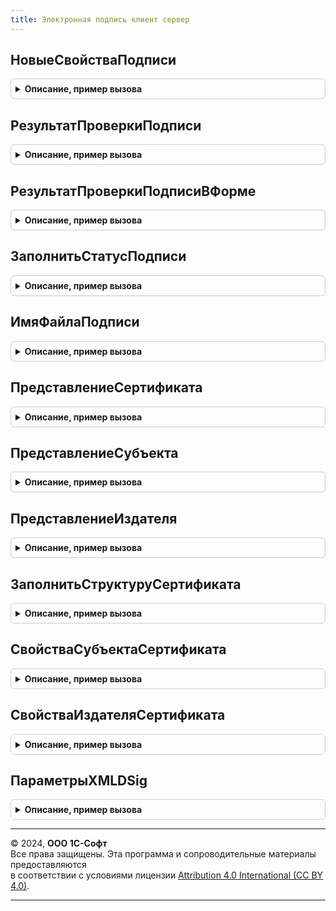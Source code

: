 ```yaml
---
title: Электронная подпись клиент сервер
---
```



## НовыеСвойстваПодписи
<details style="margin: 1em 0; padding: 0.5em; border: 1px solid #ccc; border-radius: 6px;">

<summary style="font-weight: bold; cursor: pointer;">Описание, пример вызова</summary>

```bsl

// Конструктор параметра СвойстваПодписи для добавления и обновления данных электронной подписи.
// Содержит развернутое описание подписи.
//
// Возвращаемое значение:
//   Структура:
//     * Подпись             - ДвоичныеДанные - результат подписания.
//                           - Строка - подписанный КонвертXML, если передавался в данных.
//     * УстановившийПодпись - СправочникСсылка.Пользователи - пользователь, который
//                           подписал объект информационной базы.
//     * Комментарий         - Строка - комментарий, если он был введен при подписании.
//     * ИмяФайлаПодписи     - Строка - если подпись добавлена из файла.
//     * ДатаПодписи         - Дата - дата, когда подпись была сделана. Имеет смысл для случаев,
//                           когда дату невозможно извлечь из данных подписи.
//     * ПропуститьПриПродлении - Булево - не подлежит усовершенствованию, например,
//                                достоверность обеспечивается оператором электронного документооборота.
//
//     Используются при обновлении результата проверки подписи:
//     * ДатаПроверкиПодписи - Дата - дата последней проверки подписи.
//     * ПодписьВерна        - Булево - результат последней проверки подписи.
//     * ТребуетсяПроверка   - Булево - не удалось проверить подпись.
//     * ПодписьМатематическиВерна - Булево - вычисляется при проверке подписи без дополнительных атрибутов.
//     * ОшибкаМатематическойПроверкиПодписи - Строка - ошибка при ПроверитьПодпись с флагом
//                                                      ПроверитьДополнительныеАтрибуты = Ложь
//     * ОшибкаПроверкиДополнительныхАтрибутов - Строка - ошибка при проверке сертификата и атрибутов
//                                                        усовершенствованной подписи, таких как метка времени.
//     * ДополнительныеАтрибутыПровереныВручную - Булево - признак ПодписьВерна в части доп. атрибутов установлен
//         вручную (в случае ПодписьМатематическиВерна = Ложь - Исключение при ручной установке)
//     * АвторРучнойПроверкиДополнительныхАтрибутов - СправочникСсылка.Пользователи
//     * ОбоснованиеРучнойПроверкиДополнительныхАтрибутов - Строка - ссылка на организацию, подтвердившую достоверность
//                                                                   подписи, например, Оператор ЭДО
//
//     Используются при обновлении усовершенствованной подписи:
//     * ПодписанныйОбъект   - ОпределяемыйТип.ПодписанныйОбъект - объект, с которым связана подпись.
//                             Игнорируется в методах, в которые объект передается как параметр.
//     * ПорядковыйНомер     - Число - идентификатор подписи, по которому можно упорядочивать их в списке.
//                             Не заполнен, если подпись не связана с объектом.
//     * ОшибкаПриАвтоматическомПродлении - Булево - не использовать, служебный, заполняется регламентным заданием.
//     Используются для связи с машиночитаемой доверенностью:
//     * ИдентификаторПодписи - УникальныйИдентификатор
//     * РезультатПроверкиПодписиПоМЧД - Массив из Структура, Структура - МашиночитаемыеДоверенностиФНС.РезультатПроверкиПодписиПоМЧД
//
//     Производные свойства подписи:
//     * ТипПодписи          - ПеречислениеСсылка.ТипыПодписиКриптографии
//     * СрокДействияПоследнейМеткиВремени - Дата - срок действия сертификата, которым подписана
//                                           последняя метка времени (или пустая дата, если нет метки времени),
//                                           если удалось определить с помощью МенеджерКриптографии
//     * Сертификат          - ХранилищеЗначения - содержит выгрузку сертификата,
//                             который использовался для подписания (содержится в подписи).
//                           - ДвоичныеДанные
//     * Отпечаток           - Строка - отпечаток сертификата в формате строки Base64.
//     * КомуВыданСертификат - Строка - представление субъекта, полученное из двоичных данных сертификата.
//     * ОписаниеСертификата - Структура - свойство, требуемое для сертификатов, которые
//                             не могут быть переданы в метод платформы СертификатКриптографии, со свойствами:
//        ** СерийныйНомер  - Строка - серийный номер сертификата, как у объекта платформы СертификатКриптографии.
//        ** КемВыдан       - Строка - как возвращает функция ПредставлениеИздателя.
//        ** КомуВыдан      - Строка - как возвращает функция ПредставлениеСубъекта.
//        ** ДатаНачала     - Строка - дата сертификата, как у объекта платформы СертификатКриптографии в формате "ДЛФ=D".
//        ** ДатаОкончания  - Строка - дата сертификата, как у объекта платформы СертификатКриптографии в формате "ДЛФ=D".
//        ** ДействителенДо - Строка - (необязательный) минимальная дата из дат окончания открытого и закрытого ключа
//                                     (если указана в сертификате) в формате "ДЛФ=D".
//
Функция НовыеСвойстваПодписи() Экспорт
```

Пример вызова
```bsl
Результат = ЭлектроннаяПодписьКлиентСервер.НовыеСвойстваПодписи() 
```
</details>

## РезультатПроверкиПодписи
<details style="margin: 1em 0; padding: 0.5em; border: 1px solid #ccc; border-radius: 6px;">

<summary style="font-weight: bold; cursor: pointer;">Описание, пример вызова</summary>

```bsl

// Результат проверки подписи.
//
// Возвращаемое значение:
//  Структура:
//   * Результат - Булево     - Истина, если проверка выполнена успешно.
//             - Строка       - описание ошибки проверки подписи.
//             - Неопределено - не удалось получить менеджер криптографии (когда не указан).
//   * ПодписьВерна        - Булево, Неопределено - результат последней проверки подписи.
//   * СертификатОтозван   - Булево - ошибка связана с тем, что сертификат отозван.
//   * ТребуетсяПроверка   - Булево - не удалось проверить подпись.
//   * ПодписьМатематическиВерна - Булево - вычисляется при проверке подписи без проверки сертификатов
//                                           и атрибутов усовершенствованной подписи, таких как метка времени.
//   * ОшибкаМатематическойПроверкиПодписи - Строка - ошибка при ПроверитьПодпись с флагом
//                                                    ПроверитьДополнительныеАтрибуты = Ложь
//   * ОшибкаПроверкиДополнительныхАтрибутов - Строка - ошибка при проверке сертификата и атрибутов усовершенствованной
//                                                      подписи, таких как метка времени.
//   * ПараметрыПроверкиСертификата - см. ЭлектроннаяПодписьКлиент.ПараметрыПроверкиПодписи.ПроверятьСертификат
//
//   * ТипПодписи          - ПеречислениеСсылка.ТипыПодписиКриптографии - не заполнен при проверке подписей конверта XML.
//   * СрокДействияПоследнейМеткиВремени - Дата - срок действия сертификата, которым подписана
//    последняя метка времени (или пустая дата, если нет метки времени), если удалось определить с помощью МенеджерКриптографии.
//   * НеподтвержденнаяДатаПодписи - Дата - неподтвержденная дата подписи.
//                                 - Неопределено - неподтвержденная дата подписи отсутствует в данных подписи и для
//                                                конверта XML.
//   * ДатаПодписиИзМетки  - Дата - дата самой ранней метки времени.
//                         - Неопределено - метка времени отсутствует в данных подписи и при проверке конверта XML.
//   * Сертификат          - ДвоичныеДанные - сертификат подписанта
//   * Отпечаток           - Строка - отпечаток сертификата в формате строки Base64.
//   * КомуВыданСертификат - Строка - представление субъекта, полученное из двоичных данных сертификата.
//
Функция РезультатПроверкиПодписи() Экспорт
```

Пример вызова
```bsl
Результат = ЭлектроннаяПодписьКлиентСервер.РезультатПроверкиПодписи() 
```
</details>

## РезультатПроверкиПодписиВФорме
<details style="margin: 1em 0; padding: 0.5em; border: 1px solid #ccc; border-radius: 6px;">

<summary style="font-weight: bold; cursor: pointer;">Описание, пример вызова</summary>

```bsl

// Конструктор для заполнения результата проверки подписи в форме.
//
// Возвращаемое значение:
//  Структура - результат проверки подписи в форме:
//   * ПорядковыйНомер - см. НовыеСвойстваПодписи.ПорядковыйНомер
//   * Объект - см. НовыеСвойстваПодписи.ПодписанныйОбъект
//   * ДатаПодписи - см. НовыеСвойстваПодписи.ДатаПодписи
//   * Комментарий - см. НовыеСвойстваПодписи.Комментарий
//   * АдресПодписи - Строка - адрес подписи во временном хранилище.
//   * Отпечаток - см. НовыеСвойстваПодписи.Отпечаток
//   * АдресСертификата - Строка - адрес сертификата во временном хранилище.
//   * ПодписьВерна - см. НовыеСвойстваПодписи.ПодписьВерна
//   * ДатаПроверкиПодписи - см. НовыеСвойстваПодписи.ДатаПроверкиПодписи
//   * КомуВыданСертификат - см. НовыеСвойстваПодписи.КомуВыданСертификат
//   * ТребуетсяПроверка - см. НовыеСвойстваПодписи.ТребуетсяПроверка
//   * УстановившийПодпись - см. НовыеСвойстваПодписи.УстановившийПодпись
//   * ТипПодписи - см. НовыеСвойстваПодписи.ТипПодписи
//   * СрокДействияПоследнейМеткиВремени - см. НовыеСвойстваПодписи.СрокДействияПоследнейМеткиВремени
//   * МашиночитаемаяДоверенность - СправочникСсылка.МашиночитаемыеДоверенности
//   * МашиночитаемаяДоверенностьВерна - Булево
//   * РезультатПроверкиПодписиПоМЧД - см. НовыеСвойстваПодписи.РезультатПроверкиПодписиПоМЧД
//   * РезультатПроверки - Структура - свойства результата проверки подписи для хранения в базе:
//     ** ПодписьМатематическиВерна - Булево
//     ** ОшибкаМатематическойПроверкиПодписи - Строка - текст ошибки.
//     ** ОшибкаПроверкиДополнительныхАтрибутов - Строка - текст ошибки.
//     ** ДополнительныеАтрибутыПровереныВручную - Булево - признак ручной проверки подписи.
//     ** АвторРучнойПроверкиДополнительныхАтрибутов - СправочникСсылка.Пользователи
//     ** ОбоснованиеРучнойПроверкиДополнительныхАтрибутов - Строка
//   * РезультатПроверкиКраткий - Строка - для отображения результата проверки подписи в форме.
//
Функция РезультатПроверкиПодписиВФорме() Экспорт
```

Пример вызова
```bsl
Результат = ЭлектроннаяПодписьКлиентСервер.РезультатПроверкиПодписиВФорме() 
```
</details>

## ЗаполнитьСтатусПодписи
<details style="margin: 1em 0; padding: 0.5em; border: 1px solid #ccc; border-radius: 6px;">

<summary style="font-weight: bold; cursor: pointer;">Описание, пример вызова</summary>

```bsl

// Заполняет для отображения в форме текст проверки подписи и помещает его в атрибут РезультатПроверкиКраткий .
//
// Параметры:
//  СвойстваПодписи - см. РезультатПроверкиПодписиВФорме
//  ДатаСеанса - Дата
//
Процедура ЗаполнитьСтатусПодписи(СвойстваПодписи, ДатаСеанса) Экспорт
```

Пример вызова
```bsl
ЭлектроннаяПодписьКлиентСервер.ЗаполнитьСтатусПодписи(СвойстваПодписи, ДатаСеанса) 
```
</details>

## ИмяФайлаПодписи
<details style="margin: 1em 0; padding: 0.5em; border: 1px solid #ccc; border-radius: 6px;">

<summary style="font-weight: bold; cursor: pointer;">Описание, пример вызова</summary>

```bsl

// Формирует имя файла подписи по шаблону.
//
// Параметры:
//  ИмяБезРасширения			 - Строка - исходное имя файла без расширения. Например, ПодписанныйОбъект.Наименование.
//  КомуВыданСертификат			 - Строка - владелец сертификата (фамилия, имя, организация, должность).
//  РасширениеДляФайловПодписи	 - Строка - расширение для файлов подписи, добавляемое к имени файла.
//  ТребуетсяРазделитель		 - Булево - признак дополнительной установки разделителя в имени файла.
//
// Возвращаемое значение:
//  Строка
//
Функция ИмяФайлаПодписи(ИмяБезРасширения, КомуВыданСертификат, РасширениеДляФайловПодписи, ТребуетсяРазделитель = Истина) Экспорт
```

Пример вызова
```bsl
Результат = ЭлектроннаяПодписьКлиентСервер.ИмяФайлаПодписи(ИмяБезРасширения, КомуВыданСертификат, РасширениеДляФайловПодписи, ТребуетсяРазделитель);
```
</details>

## ПредставлениеСертификата
<details style="margin: 1em 0; padding: 0.5em; border: 1px solid #ccc; border-radius: 6px;">

<summary style="font-weight: bold; cursor: pointer;">Описание, пример вызова</summary>

```bsl

// Устарела.
// См. ЭлектроннаяПодписьКлиент.ПредставлениеСертификата.
// См. ЭлектроннаяПодпись.ПредставлениеСертификата.
//
Функция ПредставлениеСертификата(Сертификат, Отчество = Ложь, СрокДействия = Истина) Экспорт
```

Пример вызова
```bsl
Результат = ЭлектроннаяПодписьКлиентСервер.ПредставлениеСертификата(Сертификат, Отчество, СрокДействия);
```
</details>

## ПредставлениеСубъекта
<details style="margin: 1em 0; padding: 0.5em; border: 1px solid #ccc; border-radius: 6px;">

<summary style="font-weight: bold; cursor: pointer;">Описание, пример вызова</summary>

```bsl

// Устарела.
// См. ЭлектроннаяПодписьКлиент.ПредставлениеСубъекта.
// См. ЭлектроннаяПодпись.ПредставлениеСубъекта.
//
Функция ПредставлениеСубъекта(Сертификат, Отчество = Истина) Экспорт
```

Пример вызова
```bsl
Результат = ЭлектроннаяПодписьКлиентСервер.ПредставлениеСубъекта(Сертификат, Отчество);
```
</details>

## ПредставлениеИздателя
<details style="margin: 1em 0; padding: 0.5em; border: 1px solid #ccc; border-radius: 6px;">

<summary style="font-weight: bold; cursor: pointer;">Описание, пример вызова</summary>

```bsl

// Устарела.
// См. ЭлектроннаяПодписьКлиент.ПредставлениеИздателя.
// См. ЭлектроннаяПодпись.ПредставлениеИздателя.
//
Функция ПредставлениеИздателя(Сертификат) Экспорт
```

Пример вызова
```bsl
Результат = ЭлектроннаяПодписьКлиентСервер.ПредставлениеИздателя(Сертификат) 
```
</details>

## ЗаполнитьСтруктуруСертификата
<details style="margin: 1em 0; padding: 0.5em; border: 1px solid #ccc; border-radius: 6px;">

<summary style="font-weight: bold; cursor: pointer;">Описание, пример вызова</summary>

```bsl

// Устарела.
// См. ЭлектроннаяПодписьКлиент.СвойстваСертификата.
// См. ЭлектроннаяПодпись.СвойстваСертификата.
//
Функция ЗаполнитьСтруктуруСертификата(Сертификат) Экспорт
```

Пример вызова
```bsl
Результат = ЭлектроннаяПодписьКлиентСервер.ЗаполнитьСтруктуруСертификата(Сертификат) 
```
</details>

## СвойстваСубъектаСертификата
<details style="margin: 1em 0; padding: 0.5em; border: 1px solid #ccc; border-radius: 6px;">

<summary style="font-weight: bold; cursor: pointer;">Описание, пример вызова</summary>

```bsl

// Устарела.
// См. ЭлектроннаяПодписьКлиент.СвойстваСубъектаСертификата.
// См. ЭлектроннаяПодпись.СвойстваСубъектаСертификата.
//
Функция СвойстваСубъектаСертификата(Сертификат) Экспорт
```

Пример вызова
```bsl
Результат = ЭлектроннаяПодписьКлиентСервер.СвойстваСубъектаСертификата(Сертификат) 
```
</details>

## СвойстваИздателяСертификата
<details style="margin: 1em 0; padding: 0.5em; border: 1px solid #ccc; border-radius: 6px;">

<summary style="font-weight: bold; cursor: pointer;">Описание, пример вызова</summary>

```bsl

// Устарела.
// См. ЭлектроннаяПодписьКлиент.СвойстваИздателяСертификата.
// См. ЭлектроннаяПодпись.СвойстваИздателяСертификата.
//
Функция СвойстваИздателяСертификата(Сертификат) Экспорт
```

Пример вызова
```bsl
Результат = ЭлектроннаяПодписьКлиентСервер.СвойстваИздателяСертификата(Сертификат) 
```
</details>

## ПараметрыXMLDSig
<details style="margin: 1em 0; padding: 0.5em; border: 1px solid #ccc; border-radius: 6px;">

<summary style="font-weight: bold; cursor: pointer;">Описание, пример вызова</summary>

```bsl

// Устарела.
// См. ЭлектроннаяПодписьКлиент.ПараметрыXMLDSig.
// См. ЭлектроннаяПодпись.ПараметрыXMLDSig.
//
Функция ПараметрыXMLDSig() Экспорт
```

Пример вызова
```bsl
Результат = ЭлектроннаяПодписьКлиентСервер.ПараметрыXMLDSig() 
```
</details>

---

© 2024, **ООО 1С-Софт**  
Все права защищены. Эта программа и сопроводительные материалы предоставляются  
в соответствии с условиями лицензии [Attribution 4.0 International (CC BY 4.0)](https://creativecommons.org/licenses/by/4.0/legalcode).

---
